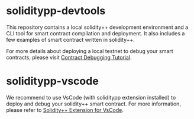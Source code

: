 # soliditypp-devtools

This repository contains a local solidity++ development environment and a CLI tool for smart contract compilation and deployment. It also includes a few examples of smart contract written in solidity++.

For more details about deploying a local testnet to debug your smart contracts, please visit [Contract Debugging Tutorial](https://vite.wiki/tutorial/contract/debug.html).

# soliditypp-vscode

We recommend to use VsCode (with soliditypp extension installed) to deploy and debug your solidity++ smart contract. For more information, please refer to [Solidity++ Extension for VsCode](https://github.com/vitelabs/soliditypp-vscode).
